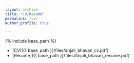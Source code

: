 ```yaml
---
layout: archive
title: "CV/Resume"
permalink: /cv/
author_profile: true

---
```


{% include base_path %}

* [CV]({{ base_path }}/files/anjali_bhavan_cv.pdf)
* [Resume]({{ base_path }}/files/Anjali_bhavan_resume.pdf)